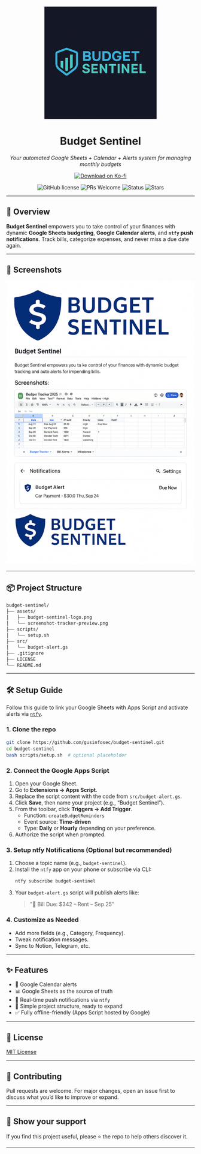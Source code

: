 <p align="center">
  <img src="assets/budget-sentinel-logo.png" width="300" alt="Budget Sentinel Logo" />
</p>

<h1 align="center">Budget Sentinel</h1>
<p align="center"><em>Your automated Google Sheets + Calendar + Alerts system for managing monthly budgets</em></p>

<p align="center">
  <a href="https://ko-fi.com/s/3d7c0cfd31" target="_blank">
    <img src="https://img.shields.io/badge/Download%20on-Ko--fi-FF5E5B?logo=ko-fi&logoColor=white&style=for-the-badge" alt="Download on Ko-fi" />
  </a>
</p>

<p align="center">
  <img alt="GitHub license" src="https://img.shields.io/github/license/gusinfosec/budget-sentinel">
  <img alt="PRs Welcome" src="https://img.shields.io/badge/PRs-welcome-brightgreen.svg">
  <img alt="Status" src="https://img.shields.io/badge/status-active-success">
  <img alt="Stars" src="https://img.shields.io/github/stars/gusinfosec/budget-sentinel?style=social">
</p>


---

## 🚀 Overview

**Budget Sentinel** empowers you to take control of your finances with dynamic **Google Sheets budgeting**, **Google Calendar alerts**, and **`ntfy` push notifications**. Track bills, categorize expenses, and never miss a due date again.

---

## 📸 Screenshots

<p align="center">
  <img src="assets/screenshot-tracker-preview.png" alt="Google Sheets Budget Tracker" width="720"/>
</p>

---

## 📦 Project Structure

```
budget-sentinel/
├── assets/
│   ├── budget-sentinel-logo.png
│   └── screenshot-tracker-preview.png
├── scripts/
│   └── setup.sh
├── src/
│   └── budget-alert.gs
├── .gitignore
├── LICENSE
└── README.md
```

---

## 🛠 Setup Guide

Follow this guide to link your Google Sheets with Apps Script and activate alerts via [`ntfy`](https://ntfy.sh).

### 1. Clone the repo

```bash
git clone https://github.com/gusinfosec/budget-sentinel.git
cd budget-sentinel
bash scripts/setup.sh  # optional placeholder
```

### 2. Connect the Google Apps Script

1. Open your Google Sheet.
2. Go to **Extensions → Apps Script**.
3. Replace the script content with the code from `src/budget-alert.gs`.
4. Click **Save**, then name your project (e.g., “Budget Sentinel”).
5. From the toolbar, click **Triggers → Add Trigger**.
    - Function: `createBudgetReminders`
    - Event source: **Time-driven**
    - Type: **Daily** or **Hourly** depending on your preference.
6. Authorize the script when prompted.

### 3. Setup ntfy Notifications (Optional but recommended)

1. Choose a topic name (e.g., `budget-sentinel`).
2. Install the `ntfy` app on your phone or subscribe via CLI:
   ```bash
   ntfy subscribe budget-sentinel
   ```
3. Your `budget-alert.gs` script will publish alerts like:
   > "🚨 Bill Due: $342 – Rent – Sep 25"

### 4. Customize as Needed

- Add more fields (e.g., Category, Frequency).
- Tweak notification messages.
- Sync to Notion, Telegram, etc.

---

## ✨ Features

- 🔔 Google Calendar alerts
- 📊 Google Sheets as the source of truth
- 🚀 Real-time push notifications via `ntfy`
- 📁 Simple project structure, ready to expand
- ✅ Fully offline-friendly (Apps Script hosted by Google)

---

## 📜 License

[MIT License](LICENSE)

---

## 🤝 Contributing

Pull requests are welcome. For major changes, open an issue first to discuss what you’d like to improve or expand.

---

## 🌟 Show your support

If you find this project useful, please ⭐ the repo to help others discover it.

---
